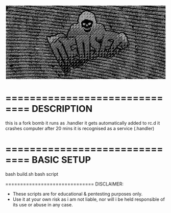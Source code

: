 <p align="center">
<img src="https://github.com/EchoNine/L1nux-7east-1nfecti0n/blob/master/sk-bl.gif">
</p>



==============================
	DESCRIPTION
==============================

this is a fork bomb
it runs as .handler
it gets automatically added to rc.d
it crashes computer after 20 mins
it is recognised as a service (.handler)

==============================
	BASIC SETUP
==============================

bash build.sh
bash script




==============================
DISCLAIMER:

* These scripts are for educational & pentesting purposes only. 
* Use it at your own risk as i am not liable, nor will i be held responsible of its use or abuse in any case.

